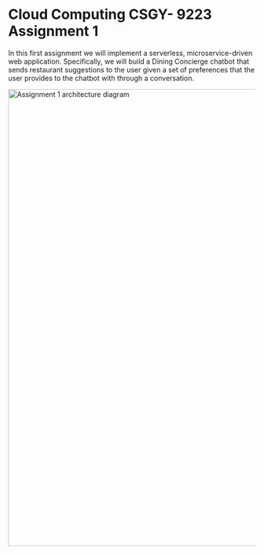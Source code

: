 # Cloud Computing CSGY- 9223 Assignment 1

In this first assignment we will implement a serverless, microservice-driven web application. Specifically, we will build a Dining Concierge chatbot that sends restaurant suggestions to the user given a set of preferences that the user provides to the chatbot with through a conversation.

<img width="929" alt="Assignment 1 architecture diagram" src="https://user-images.githubusercontent.com/21151348/156155245-9bc4576b-71c5-4566-941d-a5c18a4bd599.png">
